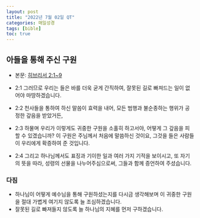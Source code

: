 ```yaml
---
layout: post
title: "2022년 7월 02일 QT"
categories: 매일성경
tags: [bible]
toc: true
---
```


## 아들을 통해 주신 구원
- 본문: [히브리서 2:1~9](https://www.bskorea.or.kr/bible/korbibReadpage.php?version=SAENEW&book=heb&chap=2&sec=1&cVersion=&fontSize=15px&fontWeight=normal)

- 2:1 그러므로 우리는 들은 바를 더욱 굳게 간직하여, 잘못된 길로 빠져드는 일이 없어야 마땅하겠습니다.
- 2:2 천사들을 통하여 하신 말씀이 효력을 내어, 모든 범행과 불순종하는 행위가 공정한 갚음을 받았거든,
- 2:3 하물며 우리가 이렇게도 귀중한 구원을 소홀히 하고서야, 어떻게 그 갚음을 피할 수 있겠습니까? 이 구원은 주님께서 처음에 말씀하신 것이요, 그것을 들은 사람들이 우리에게 확증하여 준 것입니다.
- 2:4 그리고 하나님께서도 표징과 기이한 일과 여러 가지 기적을 보이시고, 또 자기의 뜻을 따라, 성령의 선물을 나누어주심으로써, 그들과 함께 증언하여 주셨습니다.

### 다짐
- 하나님이 어떻게 예수님을 통해 구원하셨는지를 다시금 생각해보며 이 귀중한 구원을 절대 가볍게 여기지 않도록 늘 조심하겠습니다.
- 잘못된 길로 빠져들지 않도록 늘 하나님의 지혜를 먼저 구하겠습니다.
